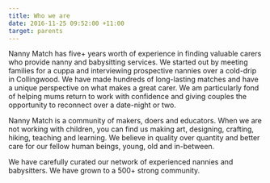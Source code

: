 ```yaml
---
title: Who we are
date: 2016-11-25 09:52:00 +11:00
target: parents
---
```


Nanny Match has five+ years worth of experience in finding valuable carers who provide nanny and babysitting services. We started out by meeting families for a cuppa and interviewing prospective nannies over a cold-drip in Collingwood. We have made hundreds of long-lasting matches and have a unique perspective on what makes a great carer. We am particularly fond of helping mums return to work with confidence and giving couples the opportunity to reconnect over a date-night or two.

Nanny Match is a community of makers, doers and educators. When we are not working with children, you can find us making art, designing, crafting, hiking, teaching and learning. We believe in quality over quantity and better care for our fellow human beings, young, old and in-between.

We have carefully curated our network of experienced nannies and babysitters. We have grown to a 500+ strong community.

